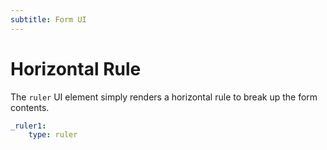 ```yaml
---
subtitle: Form UI
---
```

# Horizontal Rule

The `ruler` UI element simply renders a horizontal rule to break up the form contents.

```yaml
_ruler1:
    type: ruler
```
